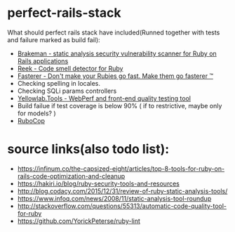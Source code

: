 # perfect-rails-stack
What should perfect rails stack have included(Runned together with tests and failure marked as build fail):
 * [Brakeman - static analysis security vulnerability scanner for Ruby on Rails applications](https://github.com/presidentbeef/brakeman)
 * [Reek - Code smell detector for Ruby](https://github.com/troessner/reek)
 * [Fasterer - Don't make your Rubies go fast. Make them go fasterer ™](https://github.com/DamirSvrtan/fasterer)
 * Checking spelling in locales.
 * Checking SQLi params controllers
 * [Yellowlab.Tools - WebPerf and front-end quality testing tool](https://github.com/gmetais/YellowLabTools/)
 * Build failue if test coverage is below 90% ( if to restrictive, maybe only for models? )
 * [RuboCop](https://github.com/bbatsov/rubocop)


# source links(also todo list):
 * https://infinum.co/the-capsized-eight/articles/top-8-tools-for-ruby-on-rails-code-optimization-and-cleanup
 * https://hakiri.io/blog/ruby-security-tools-and-resources
 * http://blog.codacy.com/2015/12/31/review-of-ruby-static-analysis-tools/
 * https://www.infoq.com/news/2008/11/static-analysis-tool-roundup
 * http://stackoverflow.com/questions/55313/automatic-code-quality-tool-for-ruby
 * https://github.com/YorickPeterse/ruby-lint
 
